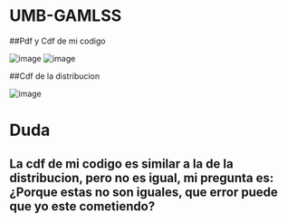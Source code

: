 # UMB-GAMLSS



##Pdf y Cdf de mi codigo

![image](https://github.com/user-attachments/assets/a4afa265-cdf8-461c-95c9-e1f4aa2aa686)
![image](https://github.com/user-attachments/assets/39c094fe-b0d5-44ea-afee-79c801b5fb9f)


##Cdf de la distribucion

![image](https://github.com/user-attachments/assets/320ec67f-f395-4784-973d-e3631d5fb872)

# Duda

## La cdf de mi codigo es similar a la de la distribucion, pero no es igual, mi pregunta es: ¿Porque estas no son iguales, que error puede que yo este cometiendo?

